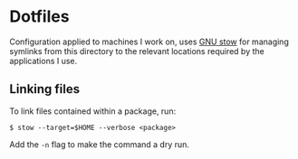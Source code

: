 # Dotfiles

Configuration applied to machines I work on, uses [GNU stow](https://www.gnu.org/software/stow/manual/stow.html) for managing symlinks from this directory to the relevant locations required by the applications I use.

## Linking files

To link files contained within a package, run:
```
$ stow --target=$HOME --verbose <package>
```

Add the `-n` flag to make the command a dry run.
